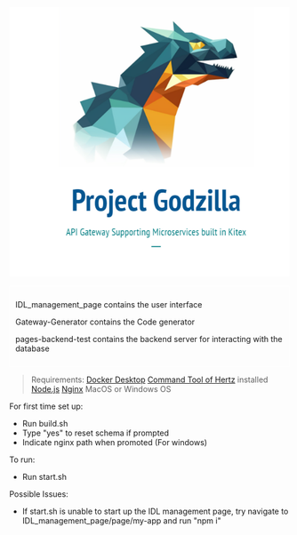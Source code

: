 ![Getting Started](godzilla.png)

<div style="border: 1px solid white; padding: 10px;">

IDL_management_page contains the user interface

Gateway-Generator contains the Code generator

pages-backend-test contains the backend server for interacting with the database

</div>

> Requirements: 
> [Docker Desktop](https://www.docker.com/products/docker-desktop/)
> [Command Tool of Hertz](https://www.cloudwego.io/docs/hertz/getting-started/#install-the-command-tool-of-hz) installed
> [Node.js](https://nodejs.org/en)
> [Nginx](https://www.nginx.com/)
> MacOS or Windows OS

For first time set up:
- Run build.sh
- Type "yes" to reset schema if prompted
- Indicate nginx path when promoted (For windows)

To run:
- Run start.sh

Possible Issues:
- If start.sh is unable to start up the IDL management page, try navigate to IDL_management_page/page/my-app and run "npm i"